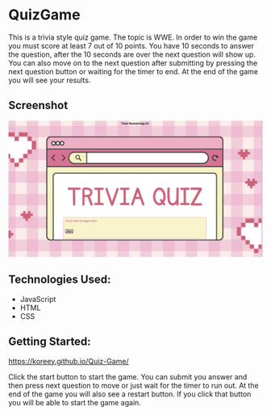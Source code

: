 # QuizGame
This is a trivia style quiz game. The topic is WWE. In order to win the game you must score at least 7 out of 10 points. You have 10 seconds to answer the question, after the 10 seconds are over the next question will show up. You can also move on to the next question after submitting by pressing the next question button or waiting for the timer to end. At the end of the game you will see your results.

## Screenshot
![image alt](https://github.com/koreey/Quiz-Game/blob/9f69ab5f7711dd6a63fc8602da0b8b609e76b16e/Screenshot%202024-12-05%20at%206.42.03%20PM.png)
## Technologies Used:
* JavaScript
* HTML
* CSS

## Getting Started:
https://koreey.github.io/Quiz-Game/

Click the start button to start the game. You can submit you answer and then press next question to move or just wait for the timer to run out. At the end of the game you will also see a restart button. If you click that button you will be able to start the game again.